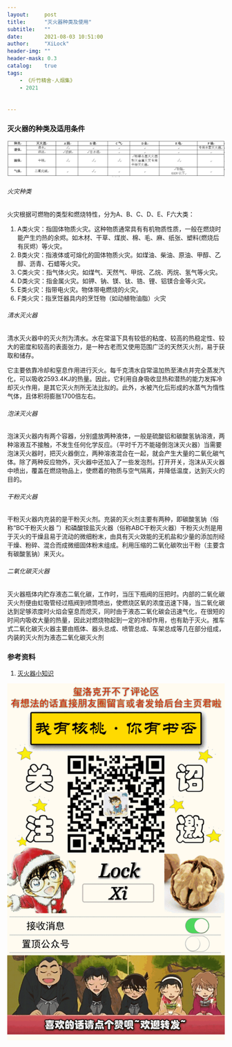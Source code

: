 ```yaml
---
layout:     post
title:      "灭火器种类及使用"
subtitle:   ""
date:       2021-08-03 10:51:00
author:     "XiLock"
header-img: ""
header-mask: 0.3
catalog:    true
tags:
    - 《斤竹精舍·人烟集》
    - 2021


---
```


### 灭火器的种类及适用条件
![](/img/in-post/《斤竹精舍·人烟集》/extinguisher.png)

###### 火灾种类
火灾根据可燃物的类型和燃烧特性，分为A、B、C、D、E、F六大类：
1. A类火灾：指固体物质火灾。这种物质通常具有有机物质性质，一般在燃烧时能产生灼热的余烬。如木材、干草、煤炭、棉、毛、麻、纸张、塑料(燃烧后有灰烬）等火灾。
1. B类火灾：指液体或可熔化的固体物质火灾。如煤油、柴油、原油、甲醇、乙醇、沥青、石蜡等火灾。
1. C类火灾：指气体火灾。如煤气、天然气、甲烷、乙烷、丙烷、氢气等火灾。
1. D类火灾：指金属火灾。如钾、钠、镁、钛、锆、锂、铝镁合金等火灾。
1. E类火灾：指带电火灾。物体带电燃烧的火灾。
1. F类火灾：指烹饪器具内的烹饪物（如动植物油脂）火灾

###### 清水灭火器
清水灭火器中的灭火剂为清水。水在常温下具有较低的粘度、较高的热稳定性、较大的密度和较高的表面张力，是一种古老而又使用范围广泛的天然灭火剂，易于获取和储存。

它主要依靠冷却和窒息作用进行灭火。每千克清水自常温加热至沸点并完全蒸发汽化，可以吸收2593.4KJ的热量。因此，它利用自身吸收显热和潜热的能力发挥冷却灭火作用，是其它灭火剂所无法比拟的。此外，水被汽化后形成的水蒸气为惰性气体，且体积将膨胀1700倍左右。

###### 泡沫灭火器
泡沫灭火器内有两个容器，分别盛放两种液体，一般是硫酸铝和碳酸氢钠溶液，两种溶液互不接触，不发生任何化学反应。（平时千万不能碰倒泡沫灭火器）当需要泡沫灭火器时，把灭火器倒立，两种溶液混合在一起，就会产生大量的二氧化碳气体。除了两种反应物外，灭火器中还加入了一些发泡剂。打开开关，泡沫从灭火器中喷出，覆盖在燃烧物品上，使燃着的物质与空气隔离，并降低温度，达到灭火的目的。

###### 干粉灭火器
干粉灭火器内充装的是干粉灭火剂。充装的灭火剂主要有两种，即碳酸氢钠（俗称“BC干粉灭火器 ”）和磷酸铵盐灭火器（俗称ABC干粉灭火器）干粉灭火剂是用于灭火的干燥且易于流动的微细粉末，由具有灭火效能的无机盐和少量的添加剂经干燥、粉碎、混合而成微细固体粉末组成。利用压缩的二氧化碳吹出干粉（主要含有碳酸氢钠）来灭火。

###### 二氧化碳灭火器
灭火器瓶体内贮存液态二氧化碳，工作时，当压下瓶阀的压把时。内部的二氧化碳灭火剂便由虹吸管经过瓶阀到喷筒喷出，使燃烧区氧的浓度迅速下降，当二氧化碳达到足够浓度时火焰会窒息而熄灭，同时由于液态二氧化碳会迅速气化，在很短的时间内吸收大量的热量，因此对燃烧物起到一定的冷却作用，也有助于灭火。推车式二氧化碳灭火器主要由瓶体、器头总成、喷管总成、车架总成等几在部分组成，内装的灭火剂为液态二氧化碳灭火剂



### 参考资料
1. [灭火器小知识](http://sctas.com.cn/servicedetail.php?i=422)

![](/img/wc-tail.GIF)
